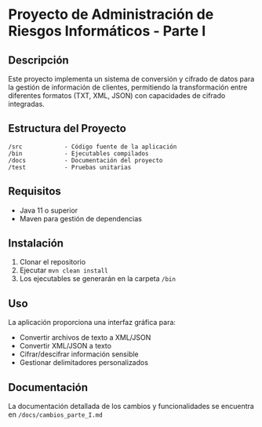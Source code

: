 # Proyecto de Administración de Riesgos Informáticos - Parte I

## Descripción
Este proyecto implementa un sistema de conversión y cifrado de datos para la gestión de información de clientes, permitiendo la transformación entre diferentes formatos (TXT, XML, JSON) con capacidades de cifrado integradas.

## Estructura del Proyecto
```
/src            - Código fuente de la aplicación
/bin            - Ejecutables compilados
/docs           - Documentación del proyecto
/test           - Pruebas unitarias
```

## Requisitos
- Java 11 o superior
- Maven para gestión de dependencias

## Instalación
1. Clonar el repositorio
2. Ejecutar `mvn clean install`
3. Los ejecutables se generarán en la carpeta `/bin`

## Uso
La aplicación proporciona una interfaz gráfica para:
- Convertir archivos de texto a XML/JSON
- Convertir XML/JSON a texto
- Cifrar/descifrar información sensible
- Gestionar delimitadores personalizados

## Documentación
La documentación detallada de los cambios y funcionalidades se encuentra en `/docs/cambios_parte_I.md`
